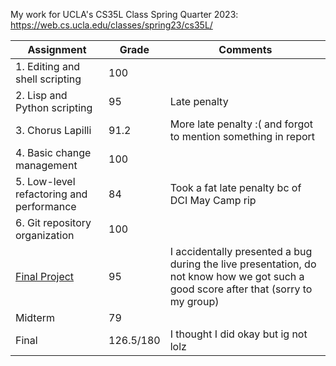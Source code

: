 My work for UCLA's CS35L Class Spring Quarter 2023: https://web.cs.ucla.edu/classes/spring23/cs35L/

| Assignment  | Grade | Comments |
| ------------- | ------------- | ------------- |
| 1. Editing and shell scripting | 100  |
| 2. Lisp and Python scripting | 95 | Late penalty
| 3. Chorus Lapilli | 91.2 | More late penalty :( and forgot to mention something in report |
| 4. Basic change management | 100 |
| 5. Low-level refactoring and performance  | 84 | Took a fat late penalty bc of DCI May Camp rip |
| 6. Git repository organization  | 100  |
| [Final Project](https://github.com/rolandyangg/BruinShare)  | 95 | I accidentally presented a bug during the live presentation, do not know how we got such a good score after that (sorry to my group)
| Midterm | 79 |
| Final | 126.5/180 | I thought I did okay but ig not lolz
